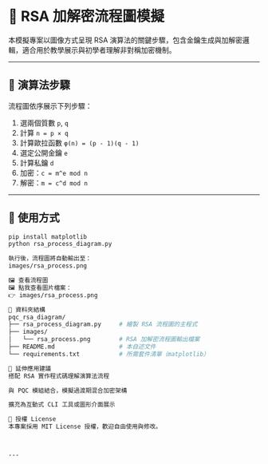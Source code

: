 # 🔐 RSA 加解密流程圖模擬

本模擬專案以圖像方式呈現 RSA 演算法的關鍵步驟，包含金鑰生成與加解密邏輯，適合用於教學展示與初學者理解非對稱加密機制。

---

## 📌 演算法步驟

流程圖依序展示下列步驟：

1. 選兩個質數 `p`, `q`  
2. 計算 `n = p × q`  
3. 計算歐拉函數 `φ(n) = (p - 1)(q - 1)`  
4. 選定公開金鑰 `e`  
5. 計算私鑰 `d`  
6. 加密：`c = m^e mod n`  
7. 解密：`m = c^d mod n`  

---

## 🧪 使用方式

```bash
pip install matplotlib
python rsa_process_diagram.py

執行後，流程圖將自動輸出至：
images/rsa_process.png

🖼️ 查看流程圖
🖼️ 點我查看圖片檔案：
👉 images/rsa_process.png

📁 資料夾結構
pqc_rsa_diagram/
├── rsa_process_diagram.py     # 繪製 RSA 流程圖的主程式
├── images/
│   └── rsa_process.png        # RSA 加解密流程圖輸出檔案
├── README.md                  # 本自述文件
└── requirements.txt           # 所需套件清單（matplotlib）

🧩 延伸應用建議
搭配 RSA 實作程式碼理解演算法流程

與 PQC 模組結合，模擬過渡期混合加密架構

擴充為互動式 CLI 工具或圖形介面展示

📄 授權 License
本專案採用 MIT License 授權，歡迎自由使用與修改。



---

